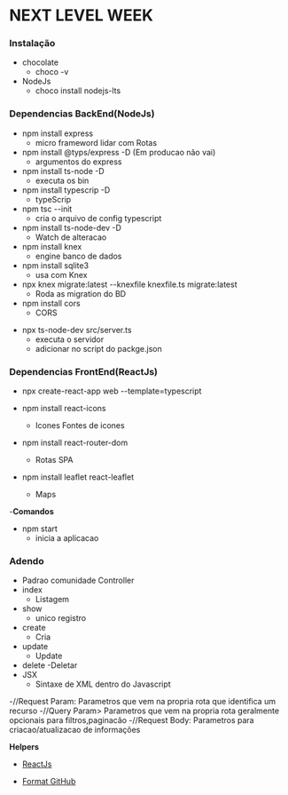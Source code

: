 # NEXT LEVEL WEEK

### Instalação

- chocolate
  - choco -v
- NodeJs
  - choco install nodejs-lts

### Dependencias BackEnd(NodeJs)

- npm install express
  - micro frameword lidar com Rotas
- npm install @typs/express -D (Em producao não vai)
  - argumentos do express
- npm install ts-node -D
  - executa os bin
- npm install typescrip -D
  - typeScrip
- npm tsc --init
  - cria o arquivo de config typescript
- npm install ts-node-dev -D
  - Watch de alteracao
- npm install knex
  - engine banco de dados
- npm install sqlite3
  - usa com Knex
- npx knex migrate:latest --knexfile knexfile.ts migrate:latest
  - Roda as migration do BD
- npm install cors
  - CORS

* npx ts-node-dev src/server.ts
  - executa o servidor
  - adicionar no script do packge.json

### Dependencias FrontEnd(ReactJs)

- npx create-react-app web --template=typescript

- npm install react-icons
  - Icones Fontes de icones
- npm install react-router-dom
  - Rotas SPA
- npm install leaflet react-leaflet
  - Maps

-**Comandos**

- npm start
  - inicia a aplicacao

### Adendo

- Padrao comunidade Controller
- index
  - Listagem
- show
  - unico registro
- create
  - Cria
- update
  - Update
- delete
  -Deletar
- JSX
  - Sintaxe de XML dentro do Javascript

-//Request Param: Parametros que vem na propria rota que identifica um recurso
-//Query Param> Parametros que vem na propria rota geralmente opcionais para filtros,paginacão
-//Request Body: Parametros para criacao/atualizacao de informações

**Helpers**

- [ReactJs](https://pt-br.reactjs.org/)

- [Format GitHub](https://help.github.com/en/articles/basic-writing-and-formatting-syntax)
